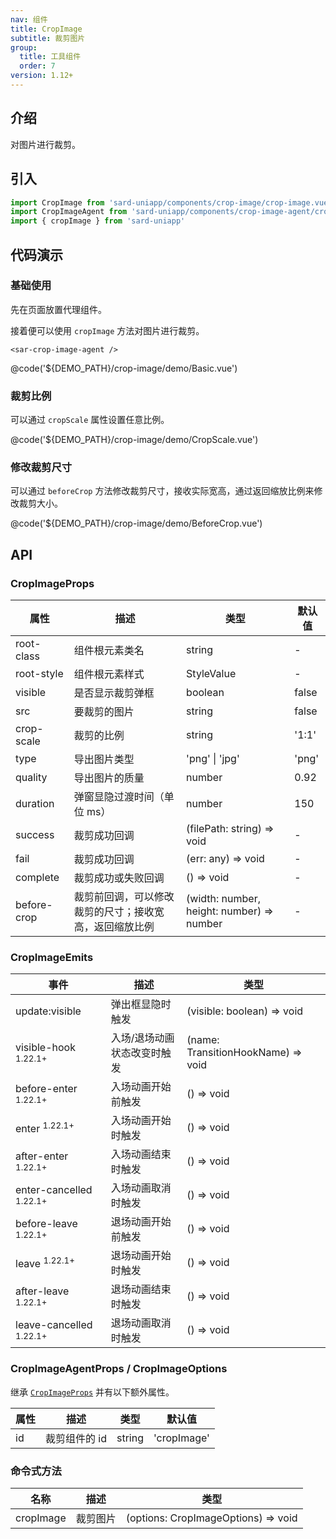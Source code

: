 ```yaml
---
nav: 组件
title: CropImage
subtitle: 裁剪图片
group:
  title: 工具组件
  order: 7
version: 1.12+
---
```


## 介绍

对图片进行裁剪。

## 引入

```ts
import CropImage from 'sard-uniapp/components/crop-image/crop-image.vue'
import CropImageAgent from 'sard-uniapp/components/crop-image-agent/crop-image-agent.vue'
import { cropImage } from 'sard-uniapp'
```

## 代码演示

### 基础使用

先在页面放置代理组件。

接着便可以使用 `cropImage` 方法对图片进行裁剪。

```tsx
<sar-crop-image-agent />
```

@code('${DEMO_PATH}/crop-image/demo/Basic.vue')

### 裁剪比例

可以通过 `cropScale` 属性设置任意比例。

@code('${DEMO_PATH}/crop-image/demo/CropScale.vue')

### 修改裁剪尺寸

可以通过 `beforeCrop` 方法修改裁剪尺寸，接收实际宽高，通过返回缩放比例来修改裁剪大小。

@code('${DEMO_PATH}/crop-image/demo/BeforeCrop.vue')

## API

### CropImageProps

| 属性        | 描述                                                   | 类型                                      | 默认值 |
| ----------- | ------------------------------------------------------ | ----------------------------------------- | ------ |
| root-class  | 组件根元素类名                                         | string                                    | -      |
| root-style  | 组件根元素样式                                         | StyleValue                                | -      |
| visible     | 是否显示裁剪弹框                                       | boolean                                   | false  |
| src         | 要裁剪的图片                                           | string                                    | false  |
| crop-scale  | 裁剪的比例                                             | string                                    | '1:1'  |
| type        | 导出图片类型                                           | 'png' \| 'jpg'                            | 'png'  |
| quality     | 导出图片的质量                                         | number                                    | 0.92   |
| duration    | 弹窗显隐过渡时间（单位 ms）                            | number                                    | 150    |
| success     | 裁剪成功回调                                           | (filePath: string) => void                | -      |
| fail        | 裁剪成功回调                                           | (err: any) => void                        | -      |
| complete    | 裁剪成功或失败回调                                     | () => void                                | -      |
| before-crop | 裁剪前回调，可以修改裁剪的尺寸；接收宽高，返回缩放比例 | (width: number, height: number) => number | -      |

### CropImageEmits

| 事件                               | 描述                        | 类型                               |
| ---------------------------------- | --------------------------- | ---------------------------------- |
| update:visible                     | 弹出框显隐时触发            | (visible: boolean) => void         |
| visible-hook <sup>1.22.1+</sup>    | 入场/退场动画状态改变时触发 | (name: TransitionHookName) => void |
| before-enter <sup>1.22.1+</sup>    | 入场动画开始前触发          | () => void                         |
| enter <sup>1.22.1+</sup>           | 入场动画开始时触发          | () => void                         |
| after-enter <sup>1.22.1+</sup>     | 入场动画结束时触发          | () => void                         |
| enter-cancelled <sup>1.22.1+</sup> | 入场动画取消时触发          | () => void                         |
| before-leave <sup>1.22.1+</sup>    | 退场动画开始前触发          | () => void                         |
| leave <sup>1.22.1+</sup>           | 退场动画开始时触发          | () => void                         |
| after-leave <sup>1.22.1+</sup>     | 退场动画结束时触发          | () => void                         |
| leave-cancelled <sup>1.22.1+</sup> | 退场动画取消时触发          | () => void                         |

### CropImageAgentProps / CropImageOptions

继承 [`CropImageProps`](#CropImageProps) 并有以下额外属性。

| 属性 | 描述          | 类型   | 默认值      |
| ---- | ------------- | ------ | ----------- |
| id   | 裁剪组件的 id | string | 'cropImage' |

### 命令式方法

| 名称      | 描述     | 类型                                |
| --------- | -------- | ----------------------------------- |
| cropImage | 裁剪图片 | (options: CropImageOptions) => void |
